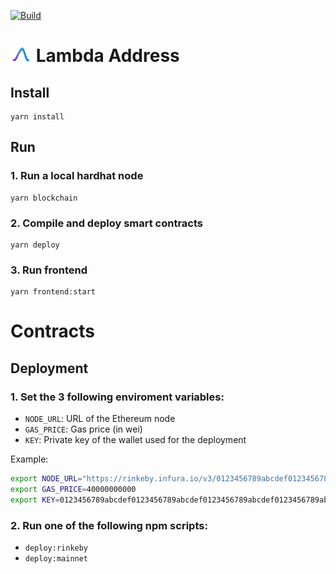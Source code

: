 [![Build](https://github.com/MrElement01/LambdaAddress/actions/workflows/main.yml/badge.svg)](https://github.com/MrElement01/LambdaAddress/actions/workflows/main.yml)

# <img src="src/frontend/images/logo.svg" height="34" style="vertical-align: bottom;" /> Lambda Address


## Install

```
yarn install
```


## Run

### 1. Run a local hardhat node

```
yarn blockchain
```

### 2. Compile and deploy smart contracts

```
yarn deploy
```

### 3. Run frontend

```
yarn frontend:start
```


# Contracts


## Deployment

### 1. Set the 3 following enviroment variables:
  - `NODE_URL`: URL of the Ethereum node
  - `GAS_PRICE`: Gas price (in wei)
  - `KEY`: Private key of the wallet used for the deployment

Example:

```bash
export NODE_URL="https://rinkeby.infura.io/v3/0123456789abcdef0123456789abcdef"
export GAS_PRICE=40000000000
export KEY=0123456789abcdef0123456789abcdef0123456789abcdef0123456789abcdef
```

### 2. Run one of the following npm scripts:
  - `deploy:rinkeby`
  - `deploy:mainnet`
